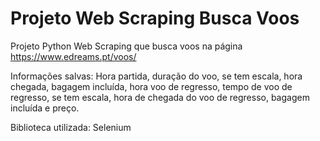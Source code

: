 # Projeto Web Scraping Busca Voos

Projeto Python Web Scraping que busca voos na página https://www.edreams.pt/voos/

Informações salvas:
Hora partida, duração do voo, se tem escala, hora chegada, bagagem incluída, hora voo de regresso, tempo de voo de regresso, se tem escala, hora de chegada do voo de regresso, bagagem incluída e preço.

Biblioteca utilizada: Selenium
